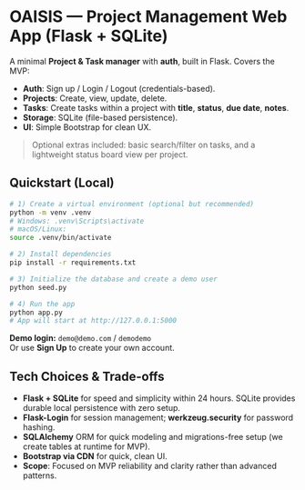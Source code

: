 
# OAISIS — Project Management Web App (Flask + SQLite)

A minimal **Project & Task manager** with **auth**, built in Flask. Covers the MVP:

- **Auth**: Sign up / Login / Logout (credentials-based).
- **Projects**: Create, view, update, delete.
- **Tasks**: Create tasks within a project with **title**, **status**, **due date**, **notes**.
- **Storage**: SQLite (file-based persistence).
- **UI**: Simple Bootstrap for clean UX.

> Optional extras included: basic search/filter on tasks, and a lightweight status board view per project.

## Quickstart (Local)

```bash
# 1) Create a virtual environment (optional but recommended)
python -m venv .venv
# Windows: .venv\Scripts\activate
# macOS/Linux:
source .venv/bin/activate

# 2) Install dependencies
pip install -r requirements.txt

# 3) Initialize the database and create a demo user
python seed.py

# 4) Run the app
python app.py
# App will start at http://127.0.0.1:5000
```

**Demo login:** `demo@demo.com` / `demodemo`  
Or use **Sign Up** to create your own account.

## Tech Choices & Trade-offs

- **Flask + SQLite** for speed and simplicity within 24 hours. SQLite provides durable local persistence with zero setup.
- **Flask-Login** for session management; **werkzeug.security** for password hashing.
- **SQLAlchemy** ORM for quick modeling and migrations-free setup (we create tables at runtime for MVP).
- **Bootstrap via CDN** for quick, clean UI.
- **Scope**: Focused on MVP reliability and clarity rather than advanced patterns.
